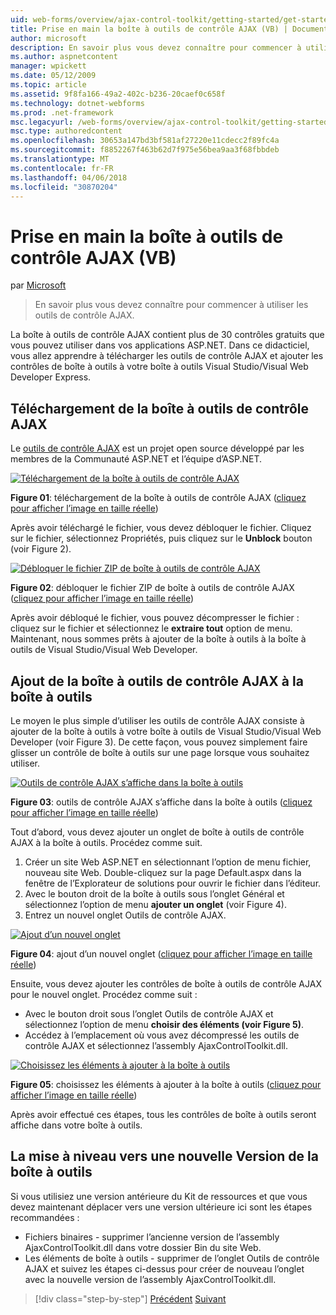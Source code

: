 ```yaml
---
uid: web-forms/overview/ajax-control-toolkit/getting-started/get-started-with-the-ajax-control-toolkit-vb
title: Prise en main la boîte à outils de contrôle AJAX (VB) | Documents Microsoft
author: microsoft
description: En savoir plus vous devez connaître pour commencer à utiliser les outils de contrôle AJAX.
ms.author: aspnetcontent
manager: wpickett
ms.date: 05/12/2009
ms.topic: article
ms.assetid: 9f8fa166-49a2-402c-b236-20caef0c658f
ms.technology: dotnet-webforms
ms.prod: .net-framework
msc.legacyurl: /web-forms/overview/ajax-control-toolkit/getting-started/get-started-with-the-ajax-control-toolkit-vb
msc.type: authoredcontent
ms.openlocfilehash: 30653a147bd3bf581af27220e11cdecc2f89fc4a
ms.sourcegitcommit: f8852267f463b62d7f975e56bea9aa3f68fbbdeb
ms.translationtype: MT
ms.contentlocale: fr-FR
ms.lasthandoff: 04/06/2018
ms.locfileid: "30870204"
---
```

<a name="get-started-with-the-ajax-control-toolkit-vb"></a>Prise en main la boîte à outils de contrôle AJAX (VB)
====================
par [Microsoft](https://github.com/microsoft)

> En savoir plus vous devez connaître pour commencer à utiliser les outils de contrôle AJAX.


La boîte à outils de contrôle AJAX contient plus de 30 contrôles gratuits que vous pouvez utiliser dans vos applications ASP.NET. Dans ce didacticiel, vous allez apprendre à télécharger les outils de contrôle AJAX et ajouter les contrôles de boîte à outils à votre boîte à outils Visual Studio/Visual Web Developer Express.

## <a name="downloading-the-ajax-control-toolkit"></a>Téléchargement de la boîte à outils de contrôle AJAX

Le [outils de contrôle AJAX](http://devexpress.com/act) est un projet open source développé par les membres de la Communauté ASP.NET et l’équipe d’ASP.NET.


[![Téléchargement de la boîte à outils de contrôle AJAX](get-started-with-the-ajax-control-toolkit-vb/_static/image1.jpg)](get-started-with-the-ajax-control-toolkit-vb/_static/image1.png)

**Figure 01**: téléchargement de la boîte à outils de contrôle AJAX ([cliquez pour afficher l’image en taille réelle](get-started-with-the-ajax-control-toolkit-vb/_static/image2.png))


Après avoir téléchargé le fichier, vous devez débloquer le fichier. Cliquez sur le fichier, sélectionnez Propriétés, puis cliquez sur le **Unblock** bouton (voir Figure 2).


[![Débloquer le fichier ZIP de boîte à outils de contrôle AJAX](get-started-with-the-ajax-control-toolkit-vb/_static/image2.jpg)](get-started-with-the-ajax-control-toolkit-vb/_static/image3.png)

**Figure 02**: débloquer le fichier ZIP de boîte à outils de contrôle AJAX ([cliquez pour afficher l’image en taille réelle](get-started-with-the-ajax-control-toolkit-vb/_static/image4.png))


Après avoir débloqué le fichier, vous pouvez décompresser le fichier : cliquez sur le fichier et sélectionnez le **extraire tout** option de menu. Maintenant, nous sommes prêts à ajouter de la boîte à outils à la boîte à outils de Visual Studio/Visual Web Developer.

## <a name="adding-the-ajax-control-toolkit-to-the-toolbox"></a>Ajout de la boîte à outils de contrôle AJAX à la boîte à outils

Le moyen le plus simple d’utiliser les outils de contrôle AJAX consiste à ajouter de la boîte à outils à votre boîte à outils de Visual Studio/Visual Web Developer (voir Figure 3). De cette façon, vous pouvez simplement faire glisser un contrôle de boîte à outils sur une page lorsque vous souhaitez utiliser.


[![Outils de contrôle AJAX s’affiche dans la boîte à outils](get-started-with-the-ajax-control-toolkit-vb/_static/image3.jpg)](get-started-with-the-ajax-control-toolkit-vb/_static/image5.png)

**Figure 03**: outils de contrôle AJAX s’affiche dans la boîte à outils ([cliquez pour afficher l’image en taille réelle](get-started-with-the-ajax-control-toolkit-vb/_static/image6.png))


Tout d’abord, vous devez ajouter un onglet de boîte à outils de contrôle AJAX à la boîte à outils. Procédez comme suit.

1. Créer un site Web ASP.NET en sélectionnant l’option de menu fichier, nouveau site Web. Double-cliquez sur la page Default.aspx dans la fenêtre de l’Explorateur de solutions pour ouvrir le fichier dans l’éditeur.
2. Avec le bouton droit de la boîte à outils sous l’onglet Général et sélectionnez l’option de menu **ajouter un onglet** (voir Figure 4).
3. Entrez un nouvel onglet Outils de contrôle AJAX.


[![Ajout d’un nouvel onglet](get-started-with-the-ajax-control-toolkit-vb/_static/image4.jpg)](get-started-with-the-ajax-control-toolkit-vb/_static/image7.png)

**Figure 04**: ajout d’un nouvel onglet ([cliquez pour afficher l’image en taille réelle](get-started-with-the-ajax-control-toolkit-vb/_static/image8.png))


Ensuite, vous devez ajouter les contrôles de boîte à outils de contrôle AJAX pour le nouvel onglet. Procédez comme suit :

- Avec le bouton droit sous l’onglet Outils de contrôle AJAX et sélectionnez l’option de menu **choisir des éléments (voir Figure 5)**.
- Accédez à l’emplacement où vous avez décompressé les outils de contrôle AJAX et sélectionnez l’assembly AjaxControlToolkit.dll.


[![Choisissez les éléments à ajouter à la boîte à outils](get-started-with-the-ajax-control-toolkit-vb/_static/image5.jpg)](get-started-with-the-ajax-control-toolkit-vb/_static/image9.png)

**Figure 05**: choisissez les éléments à ajouter à la boîte à outils ([cliquez pour afficher l’image en taille réelle](get-started-with-the-ajax-control-toolkit-vb/_static/image10.png))


Après avoir effectué ces étapes, tous les contrôles de boîte à outils seront affiche dans votre boîte à outils.

## <a name="upgrading-to-a-new-version-of-the-toolkit"></a>La mise à niveau vers une nouvelle Version de la boîte à outils

Si vous utilisiez une version antérieure du Kit de ressources et que vous devez maintenant déplacer vers une version ultérieure ici sont les étapes recommandées :

- Fichiers binaires - supprimer l’ancienne version de l’assembly AjaxControlToolkit.dll dans votre dossier Bin du site Web.
- Les éléments de boîte à outils - supprimer de l’onglet Outils de contrôle AJAX et suivez les étapes ci-dessus pour créer de nouveau l’onglet avec la nouvelle version de l’assembly AjaxControlToolkit.dll.

> [!div class="step-by-step"]
> [Précédent](creating-a-custom-ajax-control-toolkit-control-extender-cs.md)
> [Suivant](using-ajax-control-toolkit-controls-and-control-extenders-vb.md)
